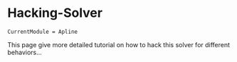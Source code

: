 # Hacking-Solver

```@meta
CurrentModule = Apline
```

This page give more detailed tutorial on how to hack this solver for different behaviors...
